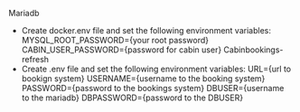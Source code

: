 Mariadb
- Create docker.env file and set the following environment variables:
    MYSQL_ROOT_PASSWORD={your root password}
    CABIN_USER_PASSWORD={password for cabin user}
Cabinbookings-refresh
- Create .env file and set the following environment variables:
    URL={url to bookign system}
    USERNAME={username to the booking system}
    PASSWORD={password to the bookings system}
    DBUSER={username to the mariadb}
    DBPASSWORD={password to the DBUSER}
